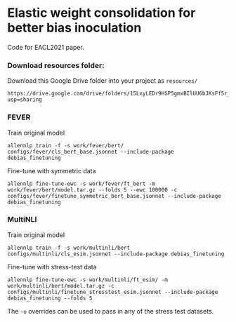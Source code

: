 # Elastic weight consolidation for better bias inoculation

Code for EACL2021 paper. 

### Download resources folder:
Download this Google Drive folder into your project as `resources/`
```
https://drive.google.com/drive/folders/15LxyLEDr9HSP5gmxBIlUU6bJKsFf5r_g?usp=sharing
```

### FEVER
Train original model

```
allennlp train -f -s work/fever/bert/ configs/fever/cls_bert_base.jsonnet --include-package debias_finetuning
```

Fine-tune with symmetric data

```
allennlp fine-tune-ewc -s work/fever/ft_bert -m work/fever/bert/model.tar.gz --folds 5 --ewc 100000 -c configs/fever/finetune_symmetric_bert_base.jsonnet --include-package debias_finetuning
```

### MultiNLI
Train original model

```
allennlp train -f -s work/multinli/bert configs/multinli/cls_esim.jsonnet --include-package debias_finetuning
```

Fine-tune with stress-test data

```
allennlp fine-tune-ewc -s work/multinli/ft_esim/ -m work/multinli/bert/model.tar.gz -c configs/multinli/finetune_stresstest_esim.jsonnet --include-package debias_finetuning --folds 5
```

The `-o` overrides can be used to pass in any of the stress test datasets.